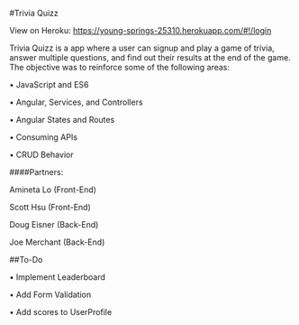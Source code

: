 #Trivia Quizz

View on Heroku: https://young-springs-25310.herokuapp.com/#!/login

Trivia Quizz is a app where a user can signup and play a game of trivia, answer multiple questions, and find out their results at the end of the game. The objective was to reinforce some of the following areas:

• JavaScript and ES6

• Angular, Services, and Controllers

• Angular States and Routes

• Consuming APIs

• CRUD Behavior

####Partners:

Amineta Lo (Front-End)

Scott Hsu (Front-End)

Doug Eisner (Back-End)

Joe Merchant (Back-End)

##To-Do

• Implement Leaderboard

• Add Form Validation

• Add scores to UserProfile

